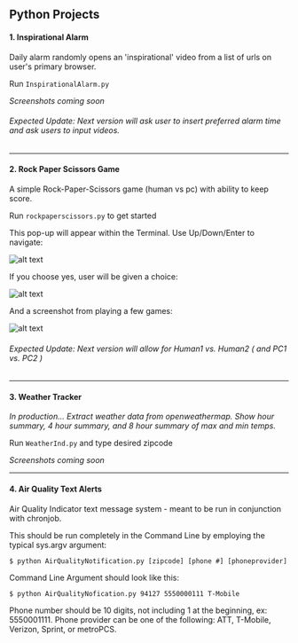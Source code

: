 ## Python Projects

#### 1. Inspirational Alarm

Daily alarm randomly opens an 'inspirational' video from a list of urls on user's primary browser.  

Run `InspirationalAlarm.py`

_Screenshots coming soon_

###### Expected Update: Next version will ask user to insert preferred alarm time and ask users to input videos.

---

#### 2. Rock Paper Scissors Game

A simple Rock-Paper-Scissors game (human vs pc) with ability to keep score.

Run `rockpaperscissors.py` to get started

This pop-up will appear within the Terminal. Use Up/Down/Enter to navigate:

![alt text](https://cloud.githubusercontent.com/assets/15854694/26028731/f4a5cf98-37eb-11e7-9bac-da3511542175.png)

If you choose yes, user will be given a choice:

![alt text](https://cloud.githubusercontent.com/assets/15854694/26028732/f6244d5e-37eb-11e7-8dbc-97861dd90b33.png)

And a screenshot from playing a few games:

![alt text](https://cloud.githubusercontent.com/assets/15854694/26028734/f7df707e-37eb-11e7-95ab-f88194807a13.png)

###### Expected Update: Next version will allow for Human1 vs. Human2 ( and PC1 vs. PC2 ) 

---

#### 3. Weather Tracker

_In production... Extract weather data from openweathermap. 
Show hour summary, 4 hour summary, and 8 hour summary of max and min temps._

Run `WeatherInd.py` and type desired zipcode

_Screenshots coming soon_

---

#### 4. Air Quality Text Alerts

Air Quality Indicator text message system - meant to be run in conjunction with chronjob. 

This should be run completely in the Command Line by employing the typical sys.argv argument: 

`$ python AirQualityNotification.py [zipcode] [phone #] [phoneprovider]` 

Command Line Argument should look like this:

`$ python AirQualityNofication.py 94127 5550000111 T-Mobile`

Phone number should be 10 digits, not including 1 at the beginning, ex: 5550001111. Phone provider can be one of the following: ATT, T-Mobile, Verizon, Sprint, or metroPCS. 


